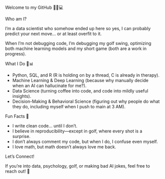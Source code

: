 Welcome to my GitHub 🏌️‍♂️💻

Who am I?

I’m a data scientist who somehow ended up here so yes, I can probably predict your next move… or at least overfit to it.

When I’m not debugging code, I’m debugging my golf swing, optimizing both machine learning models and my short game (both are a work in progress).

What I Do 🧠📊
- Python, SQL, and R (R is holding on by a thread, C is already in therapy).
- Machine Learning & Deep Learning (because why manually decide when an AI can hallucinate for me?).
- Data Science (turning coffee into code, and code into mildly useful insights).
- Decision-Making & Behavioral Science (figuring out why people do what they do, including myself when I push to main at 3 AM).

Fun Facts 🎉
- I write clean code… until I don’t.
- I believe in reproducibility—except in golf, where every shot is a surprise.
- I don’t always comment my code, but when I do, I confuse even myself.
- I love math, but math doesn’t always love me back.

Let’s Connect!

If you’re into data, psychology, golf, or making bad AI jokes, feel free to reach out! 🚀

<!---
IamusuOkamoto/IamusuOkamoto is a ✨ special ✨ repository because its `README.md` (this file) appears on your GitHub profile.
You can click the Preview link to take a look at your changes.
--->
